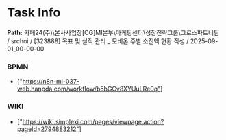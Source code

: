 # Task Info

**Path:** 카페24(주)\본사사업장\[CG]MI본부\마케팅센터\성장전략그룹\그로스파트너팀 / srchoi / [323888] 목표 및 실적 관리 _ 모비온 주별 소진액 현황 작성 / 2025-09-01_00-00-00

### BPMN
- ["https://n8n-mi-037-web.hanpda.com/workflow/b5bGCv8XYUuLRe0q"]

### WIKI
- ["https://wiki.simplexi.com/pages/viewpage.action?pageId=2794883212"]

